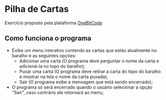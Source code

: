 # Pilha de Cartas

Exercício proposto pela plataforma [OneBitCode](https://onebitcode.com/lp/)

## Como funciona o programa

- Exibe um menu interativo contendo as cartas que estão atualmente no baralho e as seguintes opções:
  - Adicionar uma carta (O programa deve perguntar o nome da carta e adicioná-la no topo do baralho);
  - Puxar uma carta (O programa deve retirar a carta do topo do baralho e mostrar na tela o nome da carta puxada);
  - Sair (O programa exibe a mensagem que está sendo encerrado);
- O programa só será encerrado quando o usuário selecionar a opção "Sair", caso contrário ele retornará ao menu;